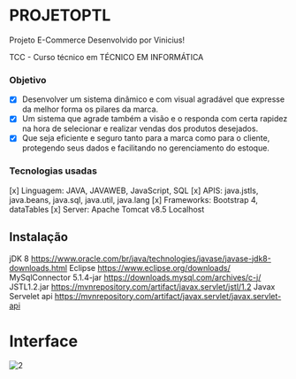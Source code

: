 # PROJETOPTL
Projeto E-Commerce Desenvolvido por Vinicius!

TCC - Curso técnico em TÉCNICO EM INFORMÁTICA

### Objetivo

- [x] Desenvolver um sistema dinâmico e com visual agradável que expresse da melhor forma os pilares da marca. 
- [x] Um sistema que agrade também a visão e o responda com certa rapidez na hora de selecionar e realizar vendas dos produtos desejados. 
- [x] Que seja eficiente e seguro tanto para a marca como para o cliente, protegendo seus dados e facilitando no gerenciamento do estoque.

### Tecnologias usadas 
[x] Linguagem: JAVA, JAVAWEB, JavaScript, SQL
[x] APIS: java.jstls, java.beans, java.sql, java.util, java.lang
[x] Frameworks: Bootstrap 4, dataTables
[x] Server: Apache Tomcat v8.5 Localhost

## Instalação
jDK 8 https://www.oracle.com/br/java/technologies/javase/javase-jdk8-downloads.html
Eclipse https://www.eclipse.org/downloads/
MySqlConnector 5.1.4-jar  https://downloads.mysql.com/archives/c-j/
JSTL1.2.jar https://mvnrepository.com/artifact/javax.servlet/jstl/1.2
Javax Servelet api https://mvnrepository.com/artifact/javax.servlet/javax.servlet-api

# Interface
![2](Index1.png)




